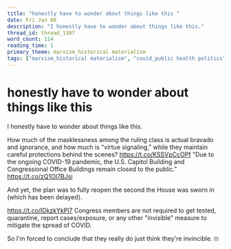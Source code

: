 ```yaml
---
title: "honestly have to wonder about things like this "
date: Fri Jan 06
description: "I honestly have to wonder about things like this."
thread_id: thread_1307
word_count: 114
reading_time: 1
primary_theme: marxism_historical materialism
tags: ["marxism_historical materialism", "covid_public health politics"]
---
```


# honestly have to wonder about things like this 

I honestly have to wonder about things like this.

How much of the masklessness among the ruling class is actual bravado and ignorance, and how much is "virtue signaling," while they maintain careful protections behind the scenes? https://t.co/KSSVpCcOPf "Due to the ongoing COVID-19 pandemic, the U.S. Capitol Building and Congressional Office Buildings remain closed to the public."
 https://t.co/zQ1OI7BJsi

And yet, the plan was to fully reopen the second the House was sworn in (which has been delayed).

https://t.co/IDkzkYkPl7 Congress members are not required to get tested, quarantine, report cases/exposure, or any other "invisible" measure to mitigate the spread of COVID.

So I'm forced to conclude that they really do just think they're invincible. 🙄